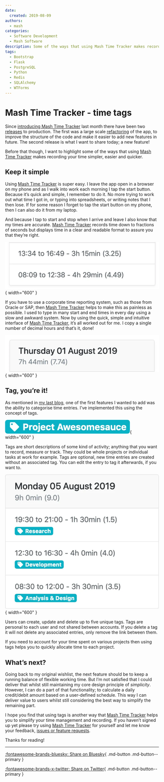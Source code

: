 ```yaml
---
date:
  created: 2019-08-09
authors:
  - mash
categories:
  - Software Development
  - Mash Software
description: Some of the ways that using Mash Time Tracker makes recording your time simpler, easier and quicker.
tags:
  - Bootstrap
  - Flask
  - PostgreSQL
  - Python
  - Redis
  - SQLAlchemy
  - WTForms
---
```


# Mash Time Tracker - time tags

Since [introducing Mash Time Tracker](mash-time-tracker.md) last month there have been two [releases](https://github.com/MashSoftware/time-tracker/releases) to production. The first was a large scale [refactoring](https://en.wikipedia.org/wiki/Code_refactoring) of the app, to improve the structure of the code and make it easier to add new features in future. The second release is what I want to share today; a new feature!

<!-- more -->

Before that though, I want to highlight some of the ways that using [Mash Time Tracker](https://time-tracker.mashsoftware.com/) makes recording your time simpler, easier and quicker.

## Keep it simple

Using [Mash Time Tracker](https://time-tracker.mashsoftware.com/) is super easy. I leave the app open in a browser on my phone and as I walk into work each morning I tap the start button. Because it’s quick and simple, I remember to do it. No more trying to work out what time I got in, or typing into spreadsheets, or writing notes that I then lose. If for some reason I forget to tap the start button on my phone, then I can also do it from my laptop.

And because I tap to start and stop when I arrive and leave I also know that my times are accurate. [Mash Time Tracker](https://time-tracker.mashsoftware.com/) records time down to fractions of seconds but displays time in a clear and readable format to assure you that they’re right.

![Example time card rows showing recorded times and durations](../../assets/images/button-tags-1.png){ width="600" }

If you have to use a corporate time reporting system, such as those from Oracle or SAP, then [Mash Time Tracker](https://time-tracker.mashsoftware.com/) helps to make this as painless as possible. I used to type in many start and end times in every day using a slow and awkward system. Now by using the quick, simple and intuitive interface of [Mash Time Tracker](https://time-tracker.mashsoftware.com/), it’s all worked out for me. I copy a single number of decimal hours and that’s it, done!

![Example daily time card header showing a total number of hours](../../assets/images/button-tags-2.png){ width="600" }

## Tag, you’re it!

As mentioned in [my last blog](mash-time-tracker.md), one of the first features I wanted to add was the ability to categorise time entries. I’ve implemented this using the concept of tags.

![A tag for a project](../../assets/images/button-tags-3.png){ width="600" }

Tags are short descriptions of some kind of activity; anything that you want to record, measure or track. They could be whole projects or individual tasks at work for example. Tags are optional, new time entries are created without an associated tag. You can edit the entry to tag it afterwards, if you want to.

![Daily time card showing time entries tagged with activities](../../assets/images/button-tags-4.png){ width="600" }

Users can create, update and delete up to five unique tags. Tags are personal to each user and not shared between accounts. If you delete a tag it will not delete any associated entries, only remove the link between them.

If you need to account for your time spent on various projects then using tags helps you to quickly allocate time to each project.

## What’s next?

Going back to my original wishlist, the next feature should be to keep a running balance of flexible working time. But I’m not satisfied that I could deliver that whilst still maintaining my core design principle of _simplicity_. However, I can do a part of that functionality; to calculate a daily credit/debit amount based on a user-defined schedule. This way I can deliver value to users whilst still considering the best way to simplify the remaining part.

I hope you find that using tags is another way that [Mash Time Tracker](https://time-tracker.mashsoftware.com/) helps you to simplify your time management and recording. If you haven’t signed up yet please try using [Mash Time Tracker](https://time-tracker.mashsoftware.com/) for yourself and let me know your feedback, [issues or feature requests](https://github.com/MashSoftware/time-tracker/issues/new/choose).

Thanks for reading!

---

[:fontawesome-brands-bluesky: Share on Bluesky](https://bsky.app/intent/compose?){ .md-button .md-button--primary }

[:fontawesome-brands-x-twitter: Share on Twitter](https://twitter.com/intent/tweet?){ .md-button .md-button--primary }

